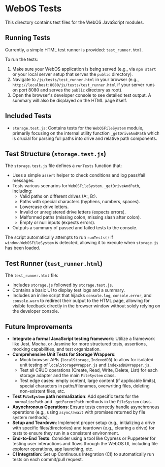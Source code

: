 # WebOS Tests

This directory contains test files for the WebOS JavaScript modules.

## Running Tests

Currently, a simple HTML test runner is provided: `test_runner.html`.

To run the tests:
1. Make sure your WebOS application is being served (e.g., via `npm start` or your local server setup that serves the `public` directory).
2. Navigate to `/js/tests/test_runner.html` in your browser (e.g., `http://localhost:8080/js/tests/test_runner.html` if your server runs on port 8080 and serves the `public` directory as root).
3. Open the browser's developer console to see detailed test output. A summary will also be displayed on the HTML page itself.

## Included Tests

*   `storage.test.js`: Contains tests for the `WebOSFileSystem` module, primarily focusing on the internal utility function `_getDriveAndPath` which is crucial for parsing full paths into drive and relative path components.

## Test Structure (`storage.test.js`)

The `storage.test.js` file defines a `runTests` function that:
*   Uses a simple `assert` helper to check conditions and log pass/fail messages.
*   Tests various scenarios for `WebOSFileSystem._getDriveAndPath`, including:
    *   Valid paths on different drives (A:, B:).
    *   Paths with special characters (hyphens, numbers, spaces).
    *   Lowercase drive letters.
    *   Invalid or unregistered drive letters (expects errors).
    *   Malformed paths (missing colon, missing slash after colon).
    *   Empty or null inputs (expects errors).
*   Outputs a summary of passed and failed tests to the console.

The script automatically attempts to run `runTests()` if `window.WebOSFileSystem` is detected, allowing it to execute when `storage.js` has been loaded.

## Test Runner (`test_runner.html`)

The `test_runner.html` file:
*   Includes `storage.js` followed by `storage.test.js`.
*   Contains a basic UI to display test logs and a summary.
*   Includes an inline script that hijacks `console.log`, `console.error`, and `console.warn` to redirect their output to the HTML page, allowing for visible feedback directly in the browser window without solely relying on the developer console.

## Future Improvements

*   **Integrate a formal JavaScript testing framework**: Utilize a framework like Jest, Mocha, or Jasmine for more structured tests, assertions, mocking capabilities, and test organization.
*   **Comprehensive Unit Tests for Storage Wrappers**:
    *   Mock browser APIs (`localStorage`, `IndexedDB`) to allow for isolated unit testing of `localStorageWrapper.js` and `indexedDBWrapper.js`.
    *   Test all CRUD operations (Create, Read, Write, Delete, List) for each storage adapter and the main `FileSystem` class.
    *   Test edge cases: empty content, large content (if applicable limits), special characters in paths/filenames, overwriting files, deleting non-existent files, etc.
*   **Test `FileSystem` path normalization**: Add specific tests for the `_normalizePath` and `_getParentPath` methods in the `FileSystem` class.
*   **Asynchronous Operations**: Ensure tests correctly handle asynchronous operations (e.g., using `async/await` with promises returned by file system methods).
*   **Setup and Teardown**: Implement proper setup (e.g., initializing a drive with specific files/directories) and teardown (e.g., clearing a drive) for tests to ensure they run in a consistent environment.
*   **End-to-End Tests**: Consider using a tool like Cypress or Puppeteer for testing user interactions and flows through the WebOS UI, including file explorer operations, app launching, etc.
*   **CI Integration**: Set up Continuous Integration (CI) to automatically run tests on each commit/pull request.
